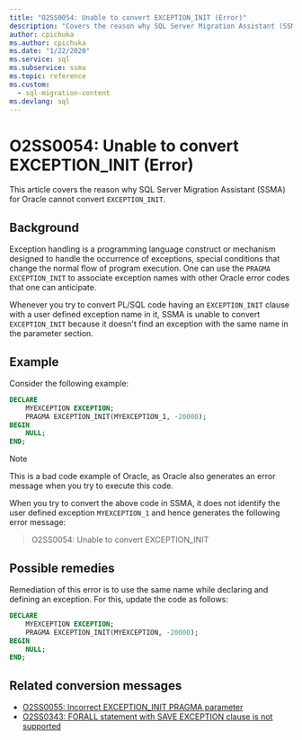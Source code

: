 ```yaml
---
title: "O2SS0054: Unable to convert EXCEPTION_INIT (Error)"
description: "Covers the reason why SQL Server Migration Assistant (SSMA) for Oracle cannot convert EXCEPTION_INIT - error message O2SS0054."
author: cpichuka
ms.author: cpichuka
ms.date: "1/22/2020"
ms.service: sql
ms.subservice: ssma
ms.topic: reference
ms.custom:
  - sql-migration-content
ms.devlang: sql
---
```


# O2SS0054: Unable to convert EXCEPTION_INIT (Error)

This article covers the reason why SQL Server Migration Assistant (SSMA) for Oracle cannot convert `EXCEPTION_INIT`.

## Background

Exception handling is a programming language construct or mechanism designed to handle the occurrence of exceptions, special conditions that change the normal flow of program execution. One can use the `PRAGMA EXCEPTION_INIT` to associate exception names with other Oracle error codes that one can anticipate.

Whenever you try to convert PL/SQL code having an `EXCEPTION_INIT` clause with a user defined exception name in it, SSMA is unable to convert `EXCEPTION_INIT` because it doesn't find an exception with the same name in the parameter section.

## Example

Consider the following example:

```sql
DECLARE
    MYEXCEPTION EXCEPTION;
    PRAGMA EXCEPTION_INIT(MYEXCEPTION_1, -20000);
BEGIN
    NULL;
END;
```

> [!NOTE]
> This is a bad code example of Oracle, as Oracle also generates an error message when you try to execute this code.

When you try to convert the above code in SSMA, it does not identify the user defined exception `MYEXCEPTION_1` and hence generates the following error message:

> O2SS0054: Unable to convert EXCEPTION_INIT

## Possible remedies

Remediation of this error is to use the same name while declaring and defining an exception. For this, update the code as follows:

```sql
DECLARE
    MYEXCEPTION EXCEPTION;
    PRAGMA EXCEPTION_INIT(MYEXCEPTION, -20000);
BEGIN
    NULL;
END;
```

## Related conversion messages

* [O2SS0055: Incorrect EXCEPTION_INIT PRAGMA parameter](o2ss0055.md)
* [O2SS0343: FORALL statement with SAVE EXCEPTION clause is not supported](o2ss0343.md)
